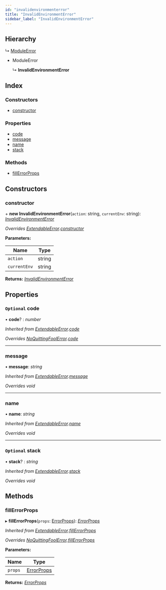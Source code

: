 ```yaml
---
id: "invalidenvironmenterror"
title: "InvalidEnvironmentError"
sidebar_label: "InvalidEnvironmentError"
---
```


## Hierarchy

  ↳ [ModuleError](moduleerror.md)

* ModuleError

  ↳ **InvalidEnvironmentError**

## Index

### Constructors

* [constructor](invalidenvironmenterror.md#constructor)

### Properties

* [code](invalidenvironmenterror.md#optional-code)
* [message](invalidenvironmenterror.md#message)
* [name](invalidenvironmenterror.md#name)
* [stack](invalidenvironmenterror.md#optional-stack)

### Methods

* [fillErrorProps](invalidenvironmenterror.md#fillerrorprops)

## Constructors

###  constructor

\+ **new InvalidEnvironmentError**(`action`: string, `currentEnv`: string): *[InvalidEnvironmentError](invalidenvironmenterror.md)*

*Overrides [ExtendableError](extendableerror.md).[constructor](extendableerror.md#constructor)*

**Parameters:**

Name | Type |
------ | ------ |
`action` | string |
`currentEnv` | string |

**Returns:** *[InvalidEnvironmentError](invalidenvironmenterror.md)*

## Properties

### `Optional` code

• **code**? : *number*

*Inherited from [ExtendableError](extendableerror.md).[code](extendableerror.md#optional-code)*

*Overrides [NoQuittingFoolError](noquittingfoolerror.md).[code](noquittingfoolerror.md#optional-code)*

___

###  message

• **message**: *string*

*Inherited from [ExtendableError](extendableerror.md).[message](extendableerror.md#message)*

*Overrides void*

___

###  name

• **name**: *string*

*Inherited from [ExtendableError](extendableerror.md).[name](extendableerror.md#name)*

*Overrides void*

___

### `Optional` stack

• **stack**? : *string*

*Inherited from [ExtendableError](extendableerror.md).[stack](extendableerror.md#optional-stack)*

*Overrides void*

## Methods

###  fillErrorProps

▸ **fillErrorProps**(`props`: [ErrorProps](../modules/types.md#errorprops)): *[ErrorProps](../modules/types.md#errorprops)*

*Inherited from [ExtendableError](extendableerror.md).[fillErrorProps](extendableerror.md#fillerrorprops)*

*Overrides [NoQuittingFoolError](noquittingfoolerror.md).[fillErrorProps](noquittingfoolerror.md#fillerrorprops)*

**Parameters:**

Name | Type |
------ | ------ |
`props` | [ErrorProps](../modules/types.md#errorprops) |

**Returns:** *[ErrorProps](../modules/types.md#errorprops)*
